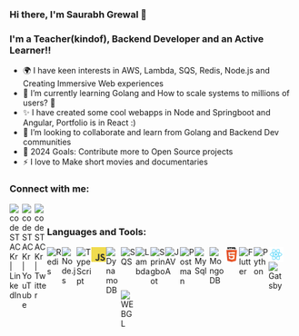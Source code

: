 ### Hi there, I'm Saurabh Grewal 👋

### I'm a Teacher(kindof), Backend Developer and an Active Learner!!

- 🌍 I have keen interests in AWS, Lambda, SQS, Redis, Node.js and Creating Immersive Web experiences
- 🌱 I’m currently learning Golang and How to scale systems to millions of users?  🌻
- ✨ I have created some cool webapps in Node and Springboot and Angular, Portfolio is in React :)  
- 🔭 I’m looking to collaborate and learn from Golang and Backend Dev communities
- 🥅 2024 Goals: Contribute more to Open Source projects
- ⚡ I love to Make short movies and documentaries

### Connect with me:

[<img align="left" alt="codeSTACKr | LinkedIn" width="22px" src="https://cdn.jsdelivr.net/npm/simple-icons@v3/icons/linkedin.svg" />][linkedin]
[<img align="left" alt="codeSTACKr | YouTube" width="22px" src="https://cdn.jsdelivr.net/npm/simple-icons@v3/icons/youtube.svg" />][youtube]
[<img align="left" alt="codeSTACKr | Twitter" width="22px" src="https://cdn.jsdelivr.net/npm/simple-icons@v3/icons/twitter.svg" />][twitter]

<br />

### Languages and Tools:

<img align="left" alt="Redis" width="26px" src="https://www.drupal.org/files/issues/2022-09-23/redis-project-browser-transparent.png" />
<img align="left" alt="Node.js" width="26px" src="https://e7.pngegg.com/pngimages/306/37/png-clipart-node-js-logo-node-js-javascript-web-application-express-js-computer-software-others-miscellaneous-text-thumbnail.png" />
<img align="left" alt="TypeScript" width="26px" src="https://upload.wikimedia.org/wikipedia/commons/thumb/4/4c/Typescript_logo_2020.svg/2048px-Typescript_logo_2020.svg.png" />
<img align="left" alt="JavaScript" width="26px" src="https://raw.githubusercontent.com/github/explore/80688e429a7d4ef2fca1e82350fe8e3517d3494d/topics/javascript/javascript.png" />
<img align="left" alt="DynamoDB" width="26px" src="https://files.cdata.com/media/media/i3nhanbw/20191018-dynamodb-performance-0.png" />
<img align="left" alt="SQS" width="26px" src="https://blog.knoldus.com/wp-content/uploads/2021/09/sqs.png" />
<img align="left" alt="Lambda" width="26px" src="https://digitaletouch.com/wp-content/uploads/2023/03/lambda.png" />
<img align="left" alt="Springboot" width="26px" src="https://cdn.hashnode.com/res/hashnode/image/upload/v1636832404785/mTXlsmro-.png?w=1600&h=840&fit=crop&crop=entropy&auto=compress,format&format=webp" />
<img align="left" alt="JAVA" width="26px" src="https://w7.pngwing.com/pngs/578/816/png-transparent-java-class-file-java-platform-standard-edition-java-development-kit-java-runtime-environment-coffee-jar-text-class-orange-thumbnail.png" />
<img align="left" alt="Postman" width="26px" src="https://w7.pngwing.com/pngs/28/245/png-transparent-postman-hd-logo-thumbnail.png" />
<img align="left" alt="MySql" width="26px" src="https://pngimg.com/uploads/mysql/mysql_PNG35.png" />
<img align="left" alt="MongoDB" width="26px" src="https://logowik.com/content/uploads/images/mongodb9740.logowik.com.webp" />
<img align="left" alt="HTML5" width="26px" src="https://raw.githubusercontent.com/github/explore/80688e429a7d4ef2fca1e82350fe8e3517d3494d/topics/html/html.png" />
<img align="left" alt="Flutter" width="26px" src="https://encrypted-tbn0.gstatic.com/images?q=tbn:ANd9GcTD8o2se9-HtmmjvmbKnZkxQSDDxe6apb8CGPu6eryk&s" />
<img align="left" alt="Python" width="26px" src="https://upload.wikimedia.org/wikipedia/commons/thumb/c/c3/Python-logo-notext.svg/1200px-Python-logo-notext.svg.png" />
<img align="left" alt="React" width="26px" src="https://raw.githubusercontent.com/github/explore/80688e429a7d4ef2fca1e82350fe8e3517d3494d/topics/react/react.png" />
<img align="left" alt="Gatsby" width="26px" src="https://miro.medium.com/max/1000/1*htbUdWgFQ3a94PMEvBr_hQ.png" />
<img align="left" alt="WEBGL" width="26px" src="https://www.khronos.org/assets/images/api_logos/webgl.svg" />


<br />
<br />


[linkedin]: https://www.linkedin.com/in/saurabhgrewal/
[twitter]: https://twitter.com/saurabh2grewal
[youtube]: https://www.youtube.com/@saurabhgrewal8091
